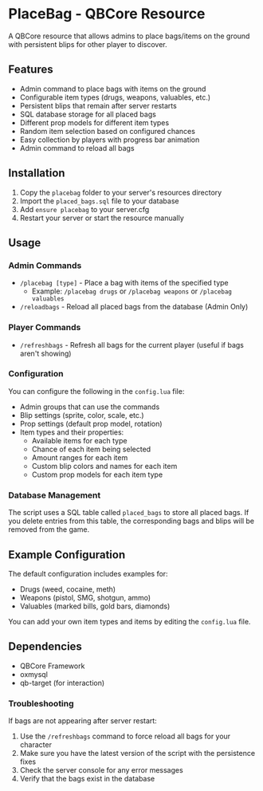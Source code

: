# PlaceBag - QBCore Resource

A QBCore resource that allows admins to place bags/items on the ground with persistent blips for other player to discover.

## Features

- Admin command to place bags with items on the ground
- Configurable item types (drugs, weapons, valuables, etc.)
- Persistent blips that remain after server restarts
- SQL database storage for all placed bags
- Different prop models for different item types
- Random item selection based on configured chances
- Easy collection by players with progress bar animation
- Admin command to reload all bags

## Installation

1. Copy the `placebag` folder to your server's resources directory
2. Import the `placed_bags.sql` file to your database
3. Add `ensure placebag` to your server.cfg
4. Restart your server or start the resource manually

## Usage

### Admin Commands

- `/placebag [type]` - Place a bag with items of the specified type
  - Example: `/placebag drugs` or `/placebag weapons` or `/placebag valuables`
- `/reloadbags` - Reload all placed bags from the database (Admin Only)

### Player Commands

- `/refreshbags` - Refresh all bags for the current player (useful if bags aren't showing)

### Configuration

You can configure the following in the `config.lua` file:

- Admin groups that can use the commands
- Blip settings (sprite, color, scale, etc.)
- Prop settings (default prop model, rotation)
- Item types and their properties:
  - Available items for each type
  - Chance of each item being selected
  - Amount ranges for each item
  - Custom blip colors and names for each item
  - Custom prop models for each item type

### Database Management

The script uses a SQL table called `placed_bags` to store all placed bags. If you delete entries from this table, the corresponding bags and blips will be removed from the game.

## Example Configuration

The default configuration includes examples for:

- Drugs (weed, cocaine, meth)
- Weapons (pistol, SMG, shotgun, ammo)
- Valuables (marked bills, gold bars, diamonds)

You can add your own item types and items by editing the `config.lua` file.

## Dependencies

- QBCore Framework
- oxmysql
- qb-target (for interaction)

### Troubleshooting

If bags are not appearing after server restart:
1. Use the `/refreshbags` command to force reload all bags for your character
2. Make sure you have the latest version of the script with the persistence fixes
3. Check the server console for any error messages
4. Verify that the bags exist in the database 
